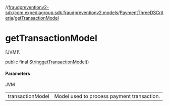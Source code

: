 //[fraudpreventionv2-sdk](../../../index.md)/[com.expediagroup.sdk.fraudpreventionv2.models](../index.md)/[PaymentThreeDSCriteria](index.md)/[getTransactionModel](get-transaction-model.md)

# getTransactionModel

[JVM]\

public final [String](https://docs.oracle.com/javase/8/docs/api/java/lang/String.html)[getTransactionModel](get-transaction-model.md)()

#### Parameters

JVM

| | |
|---|---|
| transactionModel | Model used to process payment transaction. |
